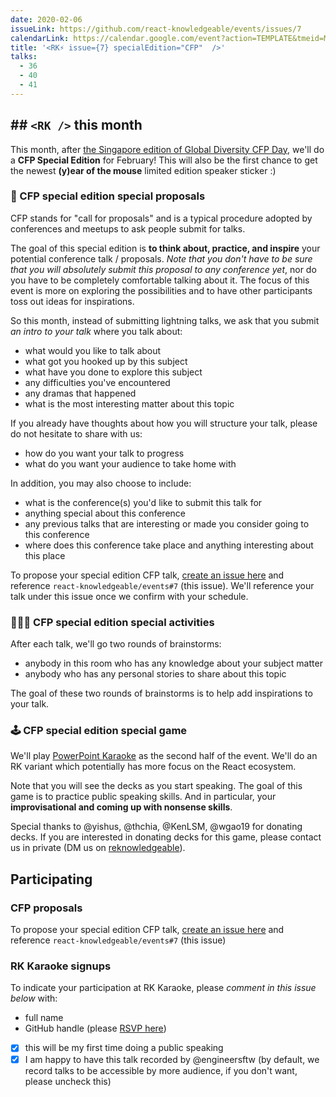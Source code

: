 ```yaml
---
date: 2020-02-06
issueLink: https://github.com/react-knowledgeable/events/issues/7
calendarLink: https://calendar.google.com/event?action=TEMPLATE&tmeid=Mm90YnE5MGExbThwcnM3bTkyaDk1bDh2bzkgaDBhZDI1Y3JoOTRtb2hxOTJoMGZ2dG4zY2dAZw&tmsrc=h0ad25crh94mohq92h0fvtn3cg%40group.calendar.google.com
title: '<RK⚡️ issue={7} specialEdition="CFP"  />'
talks: 
  - 36
  - 40
  - 41
---
```


## ## `<RK />` this month

This month, after [the Singapore edition of Global Diversity CFP Day](https://www.globaldiversitycfpday.com/events/233), we'll do a **CFP Special Edition** for February! This will also be the first chance to get the newest **(y)ear of the mouse** limited edition speaker sticker :)

### 📝 CFP special edition special proposals

CFP stands for "call for proposals" and is a typical procedure adopted by conferences and meetups to ask people submit for talks.

The goal of this special edition is **to think about, practice, and inspire** your potential conference talk / proposals. _Note that you don't have to be sure that you will absolutely submit this proposal to any conference yet_, nor do you have to be completely comfortable talking about it. The focus of this event is more on exploring the possibilities and to have other participants toss out ideas for inspirations.

So this month, instead of submitting lightning talks, we ask that you submit _an intro to your talk_ where you talk about:

- what would you like to talk about
- what got you hooked up by this subject
- what have you done to explore this subject
- any difficulties you've encountered
- any dramas that happened
- what is the most interesting matter about this topic

If you already have thoughts about how you will structure your talk, please do not hesitate to share with us:

- how do you want your talk to progress
- what do you want your audience to take home with

In addition, you may also choose to include:

- what is the conference(s) you'd like to submit this talk for
- anything special about this conference
- any previous talks that are interesting or made you consider going to this conference
- where does this conference take place and anything interesting about this place

To propose your special edition CFP talk, [create an issue here](https://github.com/react-knowledgeable/talks/issues/new?assignees=&labels=event&template=event.md&title=%3CRK+%2F%3E+%23+-+date) and reference `react-knowledgeable/events#7` (this issue). We'll reference your talk under this issue once we confirm with your schedule.

### 🙋🏻‍♀️ CFP special edition special activities

After each talk, we'll go two rounds of brainstorms:

- anybody in this room who has any knowledge about your subject matter
- anybody who has any personal stories to share about this topic

The goal of these two rounds of brainstorms is to help add inspirations to your talk.

### 🕹 CFP special edition special game

We'll play [PowerPoint Karaoke](https://en.wikipedia.org/wiki/PowerPoint_Karaoke) as the second half of the event. We'll do an RK variant which potentially has more focus on the React ecosystem.

Note that you will see the decks as you start speaking. The goal of this game is to practice public speaking skills. And in particular, your **improvisational and coming up with nonsense skills**.

Special thanks to @yishus, @thchia, @KenLSM, @wgao19 for donating decks. If you are interested in donating decks for this game, please contact us in private (DM us on [reknowledgeable](https://twitter.com/reknowledgeable)).

## Participating

### CFP proposals

To propose your special edition CFP talk, [create an issue here](https://github.com/react-knowledgeable/talks/issues/new?assignees=&labels=event&template=event.md&title=%3CRK+%2F%3E+%23+-+date) and reference `react-knowledgeable/events#7` (this issue)

### RK Karaoke signups

To indicate your participation at RK Karaoke, please _comment in this issue below_ with:

- full name
- GitHub handle (please [RSVP here](https://reactknowledgeable.org/meetups/7/)) 
- [x] this will be my first time doing a public speaking
- [x] I am happy to have this talk recorded by @engineersftw (by default, we record talks to be accessible by more audience, if you don't want, please uncheck this)
